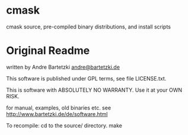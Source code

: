 cmask
=====

cmask source, pre-compiled binary distributions, and install scripts


# Original Readme

written by Andre Bartetzki <andre@bartetzki.de>

This software is published under GPL terms, see file LICENSE.txt.

This is software with ABSOLUTELY NO WARRANTY.
Use it at your OWN RISK. 

for manual, examples, old binaries etc. see
http://www.bartetzki.de/de/software.html

To recompile:
    cd to the source/ directory.
        make
